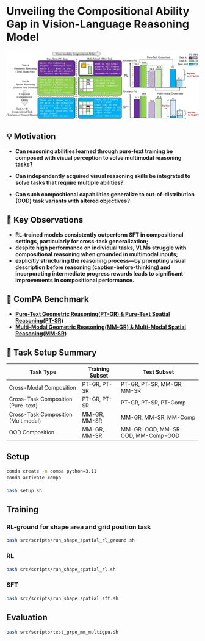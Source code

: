 # Unveiling the Compositional Ability Gap in Vision-Language Reasoning Model

![image](images/main_demo.png) 

## 💡 Motivation

- **Can reasoning abilities learned through pure-text training be composed with visual perception to solve multimodal reasoning tasks?**

- **Can independently acquired visual reasoning skills be integrated to solve tasks that require multiple abilities?**
  
- **Can such compositional capabilities generalize to out-of-distribution (OOD) task variants with altered objectives?** 

## 📜 Key Observations
- **RL-trained models consistently outperform SFT in compositional settings, particularly for cross-task generalization;**
- **despite high performance on individual tasks, VLMs struggle with compositional reasoning when grounded in multimodal inputs;**
- **explicitly structuring the reasoning process—by prompting visual description before reasoning (caption-before-thinking) and incorporating intermediate progress rewards leads to significant improvements in compositional performance.**

## 🤗 ComPA Benchmark
- **[Pure-Text Geometric Reasoning(PT-GR) & Pure-Text Spatial Reasoning(PT-SR)](https://huggingface.co/datasets/tianleliphoebe/mm_r1_combined_easy_puretext)**
- **[Multi-Modal Geometric Reasoning(MM-GR) & Multi-Modal Spatial Reasoning(MM-SR)](https://huggingface.co/datasets/tianleliphoebe/mm_r1_combined_easy_modify)**

## 🎯 Task Setup Summary

| **Task Type**                          | **Training Subset**              | **Test Subset**                                          |
|----------------------------------------|----------------------------------|----------------------------------------------------------|
| Cross-Modal Composition                | PT-GR, PT-SR                     | PT-GR, PT-SR, MM-GR, MM-SR                               |
| Cross-Task Composition (Pure-text)     | PT-GR, PT-SR                     | PT-GR, PT-SR, PT-Comp                                    |
| Cross-Task Composition (Multimodal)    | MM-GR, MM-SR                     | MM-GR, MM-SR, MM-Comp                                    |
| OOD Composition                        | MM-GR, MM-SR                     | MM-GR-OOD, MM-SR-OOD, MM-Comp-OOD                        |

## Setup

```bash
conda create -n compa python=3.11 
conda activate compa

bash setup.sh
```

## Training

### RL-ground for shape area and grid position task

```bash
bash src/scripts/run_shape_spatial_rl_ground.sh

```

### RL

```bash
bash src/scripts/run_shape_spatial_rl.sh
```

### SFT

```bash
bash src/scripts/run_shape_spatial_sft.sh
```

## Evaluation


```bash
bash src/scripts/test_grpo_mm_multigpu.sh
```

